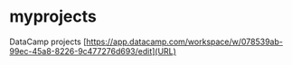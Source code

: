 # myprojects
DataCamp projects
[https://app.datacamp.com/workspace/w/078539ab-99ec-45a8-8226-9c477276d693/edit](URL)
